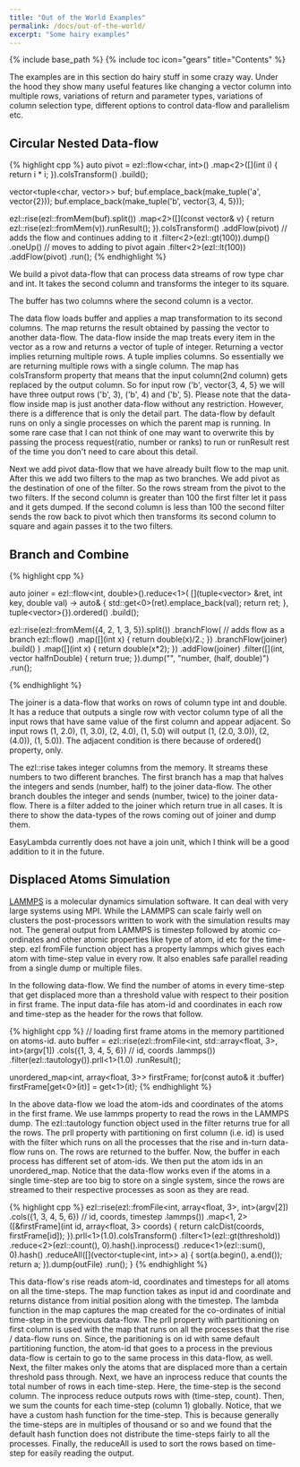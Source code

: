 ```yaml
---
title: "Out of the World Examples"
permalink: /docs/out-of-the-world/
excerpt: "Some hairy examples"
---
```

{% include base_path %}
{% include toc icon="gears" title="Contents" %}

The examples are in this section do hairy stuff in some crazy way. Under the
hood they show many useful features like changing a vector column into multiple
rows, variations of return and parameter types, variations of column selection type,
different options to control data-flow and parallelism etc.

## Circular Nested Data-flow

{% highlight cpp %}
auto pivot = ezl::flow<char, int>()
              .map<2>([](int i) { return i * i; }).colsTransform()
              .build();

  vector<tuple<char, vector<int>>> buf;
  buf.emplace_back(make_tuple('a', vector<int>{2}));
  buf.emplace_back(make_tuple('b', vector<int>{3, 4, 5}));
  
  ezl::rise(ezl::fromMem(buf).split())
    .map<2>([](const vector<int>& v) {
      return ezl::rise(ezl::fromMem(v)).runResult();
    }).colsTransform()
    .addFlow(pivot)  // adds the flow and continues adding to it
      .filter<2>(ezl::gt(100)).dump()
      .oneUp()  // moves to adding to pivot again
    .filter<2>(ezl::lt(100))
    .addFlow(pivot)
    .run();
{% endhighlight %}

We build a pivot data-flow that can process data streams of row type
char and int. It takes the second column and transforms the integer to its
square.

The buffer has two columns where the second column is a vector.

The data flow loads buffer and applies a map transformation to its second
columns. The map returns the result obtained by passing the vector to another
data-flow. The data-flow inside the map treats every item in the vector as a
row and returns a vector of tuple of integer. Returning a vector implies returning
multiple rows. A tuple implies columns. So essentially we are returning multiple
rows with a single column. The map has colsTransform property that means that
the input column(2nd column) gets replaced by the output column. So for input
row ('b', vector<int>{3, 4, 5} we will have three output rows ('b', 3), ('b', 4)
and ('b', 5). Please note that the data-flow inside map is just another data-flow
without any restriction. However, there is a difference that is only the detail
part. The data-flow by default runs on only a single processes on which the parent
map is running. In some rare case that I can not think of one may want to overwrite
this by passing the process request(ratio, number or ranks) to run or runResult rest
of the time you don't need to care about this detail.

Next we add pivot data-flow that we have already built flow to the map unit.
After this we add two filters to the map as two branches. We add pivot as the
destination of one of the filter. So the rows stream from the pivot to the two
filters. If the second column is greater than 100 the first filter let it pass
and it gets dumped. If the second column is less than 100 the second filter sends
the row back to pivot which then transforms its second column to square and
again passes it to the two filters.

## Branch and Combine

{% highlight cpp %}

auto joiner = ezl::flow<int, double>().reduce<1>(
      [](tuple<vector<double>> &ret, int key, double val) -> auto& {
      std::get<0>(ret).emplace_back(val); 
        return ret;
      }, tuple<vector<double>>{}).ordered()
      .build();

ezl::rise(ezl::fromMem({4, 2, 1, 3, 5}).split())
    .branchFlow(  // adds flow as a branch
      ezl::flow<int>()
        .map([](int x) { return double(x)/2.; })
          .branchFlow(joiner)
        .build()
    )
  .map([](int x) { return double(x*2); })
  .addFlow(joiner)
  .filter([](int, vector<double> halfnDouble) {
     return true; 
   }).dump("", "number, (half, double)")
  .run();

{% endhighlight %}

The joiner is a data-flow that works on rows of column type int and double.
It has a reduce that outputs a single row with vector column type of all the
input rows that have same value of the first column and appear adjacent. So
input rows (1, 2.0), (1, 3.0), (2, 4.0), (1, 5.0) will output (1, (2.0, 3.0)),
(2, (4.0)), (1, 5.0)). The adjacent condition is there because of ordered()
property, only.

The ezl::rise takes integer columns from the memory. It streams these numbers
to two different branches. The first branch has a map that halves the integers
and sends (number, half) to the joiner data-flow. The other branch doubles the
integer and sends (number, twice) to the joiner data-flow. There is a filter
added to the joiner which return true in all cases. It is there to show the
data-types of the rows coming out of joiner and dump them.

EasyLambda currently does not have a join unit, which I think will be a good
addition to it in the future.

## Displaced Atoms Simulation

[LAMMPS](http://lammps.sandia.gov/) is a molecular dynamics simulation
software. It can deal with very large systems using MPI. While the LAMMPS can
scale fairly well on clusters the post-processors written to work with the
simulation results may not.  The general output from LAMMPS is timestep
followed by atomic co-ordinates and other atomic properties like type of atom,
id etc for the time-step. ezl fromFile function object has a property lammps
which gives each atom with time-step value in every row. It also enables safe
parallel reading from a single dump or multiple files.

In the following data-flow. We find the number of atoms in every time-step that
get displaced more than a threshold value with respect to their position in first
frame. The input data-file has atom-id and coordinates in each row and time-step
as the header for the rows that follow.

{% highlight cpp %}
  // loading first frame atoms in the memory partitioned on atoms-id.
  auto buffer = ezl::rise(ezl::fromFile<int, std::array<float, 3>, int>(argv[1])
                            .cols({1, 3, 4, 5, 6})  // id, coords
                            .lammps())
                    .filter(ezl::tautology()).prll<1>(1.0)
                    .runResult();

  unordered_map<int, array<float, 3>> firstFrame;
  for(const auto& it :buffer) firstFrame[get<0>(it)] = get<1>(it);
{% endhighlight %}

In the above data-flow we load the atom-ids and coordinates of the atoms in
the first frame. We use lammps property to read the rows in the LAMMPS dump.
The ezl::tautology function object  used in the filter returns true for all
the rows. The prll property with partitioning on first column (i.e. id) is 
used with the filter which runs on all the processes that the rise and in-turn
data-flow runs on. The rows are returned to the buffer. Now, the buffer in
each process has different set of atom-ids. We then put the atom ids in an
unordered_map. Notice that the data-flow works even if the atoms in a single
time-step are too big to store on a single system, since the rows are streamed
to their respective processes as soon as they are read.

{% highlight cpp %}
  ezl::rise(ezl::fromFile<int, array<float, 3>, int>(argv[2])
                .cols({1, 3, 4, 5, 6}) // id, coords, timestep
                .lammps())
      .map<1, 2>([&firstFrame](int id, array<float, 3> coords) {
        return calcDist(coords, firstFrame[id]);
      }).prll<1>(1.0).colsTransform()
      .filter<1>(ezl::gt(threshold))
      .reduce<2>(ezl::count(), 0).hash<hashfn>().inprocess()
      .reduce<1>(ezl::sum(), 0).hash<hashfn>()
      .reduceAll([](vector<tuple<int, int>> a) {
        sort(a.begin(), a.end());
        return a;
      }).dump(outFile)
      .run();
}
{% endhighlight %}

This data-flow's rise reads atom-id, coordinates and timesteps for all atoms on
all the time-steps.  The map function takes as input id and coordinate and returns
distance from initial position along with the timestep. The lambda function in the
map captures the map created for the co-ordinates of initial time-step in the previous
data-flow. The prll property with partitioning on first column is used with the map
that runs on all the processes that the rise / data-flow runs on. Since, the paritioning
is on id with same default partitioning function, the atom-id that goes to a process
in the previous data-flow is certain to go to the same process in this data-flow, as well.
Next, the filter makes only the atoms that are displaced more than a certain threshold pass
through. Next, we have an inprocess reduce that counts the total number of rows in each
time-step. Here, the time-step is the second column. The inprocess reduce outputs rows
with (time-step, count). Then, we sum the counts for each time-step (column 1) globally.
Notice, that we have a custom hash function for the time-step. This is because generally
the time-steps are in multiples of thousand or so and we found that the default hash function
does not distribute the time-steps fairly to all the processes. Finally, the reduceAll is
used to sort the rows based on time-step for easily reading the output.
